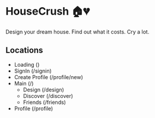 # HouseCrush 🏠💔

Design your dream house. Find out what it costs. Cry a lot.


## Locations


- Loading ()
- SignIn (/signin)
- Create Profile (/profile/new)
- Main (/)
  - Design (/design)
  - Discover (/discover)
  - Friends (/friends)
- Profile (/profile)
